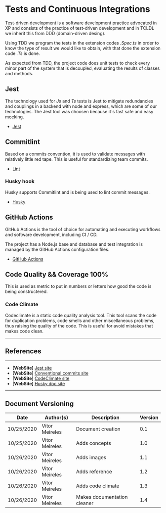 # Tests and Continuous Integrations

Test-driven development is a software development practice advocated in XP and consists of the practice of test-driven development and in TCLDL we inherit this from DDD (domain-driven desing).

Using TDD we program the tests in the extension codes _.Spec.ts_ in order to know the type of result we would like to obtain, with that done the extension code _.Ts_ is done.

As expected from TDD, the project code does unit tests to check every minor part of the system that is decoupled, evaluating the results of classes and methods.


## Jest

The technology used for _Js_ and _Ts_ tests is Jest to mitigate redundancies and couplings in a backend with node and express, which are some of our technologies. The Jest tool was choosen because it`s fast safe and easy mocking.

- [Jest](./tests_and_ci/jest.md)


## Commitlint

Based on a commits convention, it is used to validate messages with relatively little red tape. This is useful for standardizing team commits. 

- [Lint](./tests_and_ci/lint.md)


### Husky hook

Husky supports Commitlint and is being used to lint commit messages.

- [Husky](./tests_and_ci/husky.md)

## GitHub Actions

GitHub Actions is the tool of choice for automating and executing workflows and software development, including CI / CD.

The project has a Node.js base and database and test integration is managed by the GitHub Actions configuration files.

- [GitHub Actions](./tests_and_ci/github_actions.md)


## Code Quality && Coverage 100%

This is used as metric to put in numbers or letters how good the code is being constructered.

### Code Climate

Codeclimate is a static code quality analysis tool. This tool scans the code for duplication problems, code smells and other miscellaneous problems, thus raising the quality of the code. This is useful for avoid mistakes that makes code clean.


---
## References
---
- **[WebSite]** <a href="https://jestjs.io/">Jest site</a>
- **[WebSite]** <a href="https://www.conventionalcommits.org/en/v1.0.0/">Conventional commits site</a>
- **[WebSite]** <a href="https://codeclimate.com/">CodeClimate site</a>
- **[WebSite]** <a href="https://typicode.github.io/husky/#/">Husky doc site</a>
---

## Document Versioning

| Date | Author(s) | Description | Version |
|------|-------|-----------|--------|
| 10/25/2020 | Vitor Meireles | Document creation | 0.1 |
| 10/25/2020 | Vitor Meireles | Adds concepts  | 1.0 |
| 10/26/2020 | Vitor Meireles | Adds images  | 1.1 |
| 10/26/2020 | Vitor Meireles | Adds reference  | 1.2 |
| 10/26/2020 | Vitor Meireles | Adds code climate  | 1.3 |
| 10/26/2020 | Vitor Meireles | Makes documentation cleaner  | 1.4 |

